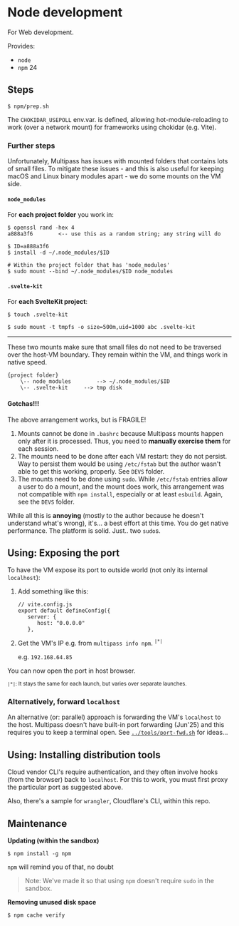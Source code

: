 # Node development

For Web development. 
   
Provides:

- `node`
- `npm` 24


## Steps

```
$ npm/prep.sh
```

The `CHOKIDAR_USEPOLL` env.var. is defined, allowing hot-module-reloading to work (over a network mount) for frameworks using chokidar (e.g. Vite).

### Further steps

Unfortunately, Multipass has issues with mounted folders that contains lots of small files. To mitigate these issues - and this is also useful for keeping macOS and Linux binary modules apart - we do some mounts on the VM side.

#### `node_modules`

For **each project folder** you work in:

```
$ openssl rand -hex 4
a888a3f6		<-- use this as a random string; any string will do

$ ID=a888a3f6
$ install -d ~/.node_modules/$ID

# Within the project folder that has 'node_modules'
$ sudo mount --bind ~/.node_modules/$ID node_modules
```

#### `.svelte-kit`

For **each SvelteKit project**:

```
$ touch .svelte-kit

$ sudo mount -t tmpfs -o size=500m,uid=1000 abc .svelte-kit
```

---

These two mounts make sure that small files do not need to be traversed over the host-VM boundary. They remain within the VM, and things work in native speed.

```
{project folder}
	\-- node_modules		--> ~/.node_modules/$ID
	\-- .svelte-kit		--> tmp disk
```

#### Gotchas!!!

The above arrangement works, but is FRAGILE!

1. Mounts cannot be done in `.bashrc` because Multipass mounts happen only after it is processed. Thus, you need to **manually exercise them** for each session.
2. The mounts need to be done after each VM restart: they do not persist. Way to persist them would be using `/etc/fstab` but the author wasn't able to get this working, properly. See `DEVS` folder.
3. The mounts need to be done using `sudo`. While `/etc/fstab` entries allow a user to do a mount, and the mount does work, this arrangement was not compatible with `npm install`, especially or at least `esbuild`. Again, see the `DEVS` folder.

While all this is **annoying** (mostly to the author because he doesn't understand what's wrong), it's... a best effort at this time. You do get native performance. The platform is solid. Just.. two `sudo`s.


## Using: Exposing the port

To have the VM expose its port to outside world (not only its internal `localhost`):

1. Add something like this:

   ```
   // vite.config.js
   export default defineConfig({
      server: {
         host: "0.0.0.0"
      },
   ```

2. Get the VM's IP e.g. from `multipass info npm`. <sup>`|*|`</sup>

   e.g. `192.168.64.85`

You can now open the port in host browser.

<small>`|*|`: It stays the same for each launch, but varies over separate launches.</small>


### Alternatively, forward `localhost`

An alternative (or: parallel) approach is forwarding the VM's `localhost` to the host. Multipass doesn't have built-in port forwarding (Jun'25) and this requires you to keep a terminal open. See [`../tools/port-fwd.sh`](../tools/port-fwd.sh) for ideas...


## Using: Installing distribution tools

Cloud vendor CLI's require authentication, and they often involve hooks (from the browser) back to `localhost`. For this to work, you must first proxy the particular port as suggested above. 

Also, there's a sample for `wrangler`, Cloudflare's CLI, within this repo.


## Maintenance 

**Updating (within the sandbox)**
   
```
$ npm install -g npm
```

`npm` will remind you of that, no doubt

>Note: We've made it so that using `npm` doesn't require `sudo` in the sandbox.

**Removing unused disk space**

```
$ npm cache verify
```

